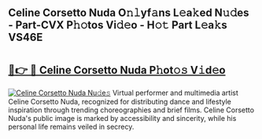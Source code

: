 ## Celine Corsetto Nuda O𝚗𝚕yf𝚊ns L𝚎a𝚔ed N𝚞𝚍es - Part-CVX P𝚑𝚘tos Vi𝚍𝚎o - H𝚘𝚝 Part L𝚎a𝚔s VS46E

# <h2><a href="http://kfaznw.oniu.top/?m=Celine+Corsetto+Nuda">🔗👉 🔴 Celine Corsetto Nuda P𝚑ot𝚘𝚜 V𝚒d𝚎o</a></h2>

[![Celine Corsetto Nuda Nu𝚍e𝚜](https://i.imgur.com/0qMVB7G.gif)](http://kfaznw.oniu.top/?m=Celine+Corsetto+Nuda)
Virtual performer and multimedia artist Celine Corsetto Nuda, recognized for distributing dance and lifestyle inspiration through trending choreographies and brief films. Celine Corsetto Nuda's public image is marked by accessibility and sincerity, while his personal life remains veiled in secrecy.  
